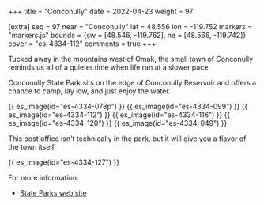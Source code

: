 +++
title = "Conconully"
date = 2022-04-23
weight = 97

[extra]
seq = 97
near = "Conconully"
lat = 48.556
lon = -119.752
markers = "markers.js"
bounds = {sw = [48.546, -119.762], ne = [48.566, -119.742]}
cover = "es-4334-112"
comments = true
+++

Tucked away in the mountains west of Omak, the small town of Conconully reminds us all of a quieter time when life ran at a slower pace.

<!-- more -->

Conconully State Park sits on the edge of Conconully Reservoir and offers a chance to camp, lay low, and just enjoy the water.

{{ es_image(id="es-4334-078p") }}
{{ es_image(id="es-4334-099") }}
{{ es_image(id="es-4334-112") }}
{{ es_image(id="es-4334-116") }}
{{ es_image(id="es-4334-120") }}
{{ es_image(id="es-4334-049") }}

This post office isn't technically in the park, but it will give you a flavor of the town itself.

{{ es_image(id="es-4334-127") }}

For more information:

* [State Parks web site](https://www.parks.wa.gov/491/Conconully)

